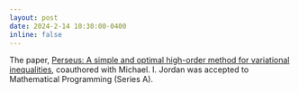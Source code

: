 ```yaml
---
layout: post
date: 2024-2-14 10:30:00-0400
inline: false
---
```


The paper, [Perseus: A simple and optimal high-order method for variational inequalities](https://link.springer.com/article/10.1007/s10107-024-02075-2), coauthored with Michael. I. Jordan was accepted to Mathematical Programming (Series A).
